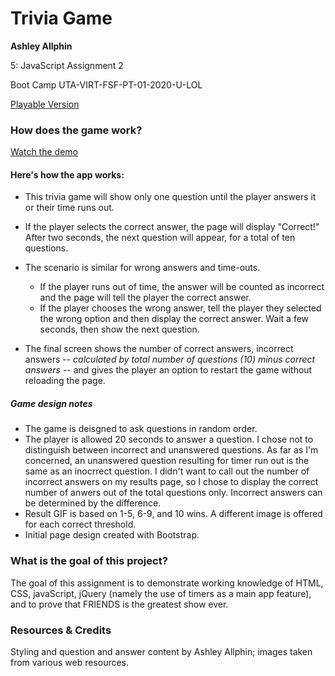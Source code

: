 # Trivia Game

**Ashley Allphin**

5: JavaScript Assignment 2

Boot Camp UTA-VIRT-FSF-PT-01-2020-U-LOL

[Playable Version](https://ashleyallphin.github.io/trivia-game/)

### How does the game work?

[Watch the demo](https://youtu.be/xhmmiRmxQ8Q)

#### Here's how the app works:

* This trivia game will show only one question until the player answers it or their time runs out.

* If the player selects the correct answer, the page will display "Correct!" After two seconds, the next question will appear, for a total of ten questions.

* The scenario is similar for wrong answers and time-outs.

  * If the player runs out of time, the answer will be counted as incorrect and the page will tell the player the correct answer.
  * If the player chooses the wrong answer, tell the player they selected the wrong option and then display the correct answer. Wait a few seconds, then show the next question.

* The final screen shows the number of correct answers, incorrect answers -- *calculated by total number of questions (10) minus correct answers* -- and gives the player an option to restart the game without reloading the page.

##### Game design notes

* The game is deisgned to ask questions in random order.
* The player is allowed 20 seconds to answer a question.  I chose not to distinguish between incorrect and unanswered questions.  As far as I'm concerned, an unanswered question resulting for timer run out is the same as an inocrrect question.  I didn't want to call out the number of incorrect answers on my results page, so I chose to display the correct number of anwers out of the total questions only.  Incorrect answers can be determined by the difference.
* Result GIF is based on 1-5, 6-9, and 10 wins. A different image is offered for each correct threshold.
* Initial page design created with Bootstrap.


### What is the goal of this project?

The goal of this assignment is to demonstrate working knowledge of HTML, CSS, javaScript, jQuery (namely the use of  timers as a main app feature), and to prove that FRIENDS is the greatest show ever.


### Resources & Credits

Styling and question and answer content by Ashley Allphin; images taken from various web resources.





